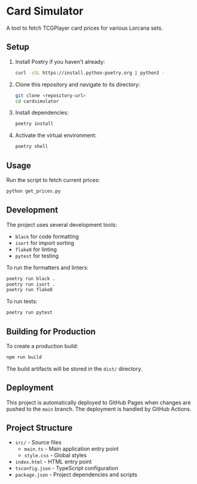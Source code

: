 # Card Simulator

A tool to fetch TCGPlayer card prices for various Lorcana sets.

## Setup

1. Install Poetry if you haven't already:

   ```bash
   curl -sSL https://install.python-poetry.org | python3 -
   ```

2. Clone this repository and navigate to its directory:

   ```bash
   git clone <repository-url>
   cd cardsimulator
   ```

3. Install dependencies:

   ```bash
   poetry install
   ```

4. Activate the virtual environment:
   ```bash
   poetry shell
   ```

## Usage

Run the script to fetch current prices:

```bash
python get_prices.py
```

## Development

The project uses several development tools:

- `black` for code formatting
- `isort` for import sorting
- `flake8` for linting
- `pytest` for testing

To run the formatters and linters:

```bash
poetry run black .
poetry run isort .
poetry run flake8
```

To run tests:

```bash
poetry run pytest
```

## Building for Production

To create a production build:

```bash
npm run build
```

The build artifacts will be stored in the `dist/` directory.

## Deployment

This project is automatically deployed to GitHub Pages when changes are pushed to the `main` branch. The deployment is handled by GitHub Actions.

## Project Structure

- `src/` - Source files
  - `main.ts` - Main application entry point
  - `style.css` - Global styles
- `index.html` - HTML entry point
- `tsconfig.json` - TypeScript configuration
- `package.json` - Project dependencies and scripts
